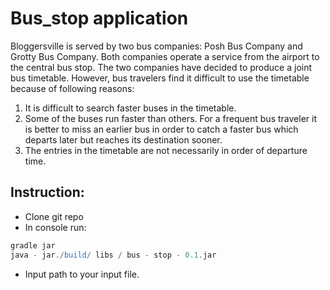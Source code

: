 # Bus_stop application

Bloggersville is served by two bus companies: Posh Bus Company and Grotty Bus Company. Both companies operate a service
from the airport to the central bus stop. The two companies have decided to produce a joint bus timetable. However, bus
travelers find it difficult to use the timetable because of following reasons:

1. It is difficult to search faster buses in the timetable.
2. Some of the buses run faster than others. For a frequent bus traveler it is better to miss an earlier bus in order to
   catch a faster bus which departs later but reaches its destination sooner.
3. The entries in the timetable are not necessarily in order of departure time.

## Instruction:

* Clone git repo
* In console run:

```groovy
gradle jar
java - jar./build/ libs / bus - stop - 0.1.jar
```

* Input path to your input file.